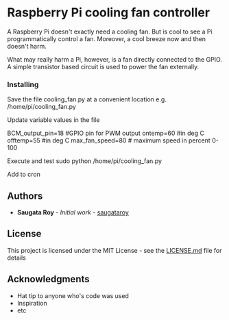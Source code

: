 # Raspberry Pi cooling fan controller

A Raspberry Pi doesn't exactly need a cooling fan. But is cool to see a Pi programmatically control a fan. Moreover, a cool breeze now and then doesn't harm.

What may really harm a Pi, however, is a fan directly connected to the GPIO. A simple transistor based circuit is used to power the fan externally.

### Installing

Save the file cooling_fan.py at a convenient location e.g. /home/pi/cooling_fan.py

Update variable values in the file

  BCM_output_pin=18   #GPIO pin for PWM output
  ontemp=60           #in deg C         
  offtemp=55          #in deg C
  max_fan_speed=80	  # maximum speed in percent 0-100

Execute and test
  sudo python /home/pi/cooling_fan.py

Add to cron

## Authors

* **Saugata Roy** - *Initial work* - [saugataroy](https://github.com/saugataroy)

## License

This project is licensed under the MIT License - see the [LICENSE.md](LICENSE.md) file for details

## Acknowledgments

* Hat tip to anyone who's code was used
* Inspiration
* etc

